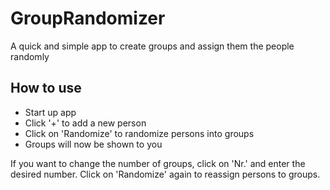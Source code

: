 #  GroupRandomizer

A quick and simple app to create groups and assign them the people randomly

## How to use

- Start up app
- Click '+' to add a new person
- Click on 'Randomize' to randomize persons into groups
- Groups will now be shown to you

If you want to change the number of groups, click on 'Nr.' and enter the desired number. Click on 'Randomize' again to reassign persons to groups.


